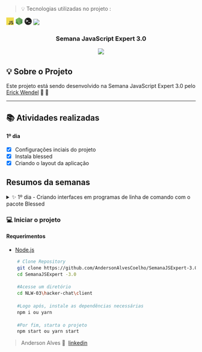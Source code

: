 > 💡 Tecnologias utilizadas no projeto  :

<code><img height="20" src="https://raw.githubusercontent.com/voodootikigod/logo.js/master/js.png"></code>
<code><img height="20" src="https://raw.githubusercontent.com/github/explore/80688e429a7d4ef2fca1e82350fe8e3517d3494d/topics/nodejs/nodejs.png"></code>
<code><img height="20" src="https://raw.githubusercontent.com/github/explore/80688e429a7d4ef2fca1e82350fe8e3517d3494d/topics/terminal/terminal.png"></code>
<code><img height="20" src="https://upload.wikimedia.org/wikipedia/commons/thumb/9/9a/Visual_Studio_Code_1.35_icon.svg/1024px-Visual_Studio_Code_1.35_icon.svg.png"></code>

<div align="center">
 
<h3>Semana JavaScript Expert 3.0</h3>
<img height="300"  src="https://cdn.discordapp.com/attachments/779342878513954829/823617016647909486/unknown.png">
</div>

## 💡 Sobre o Projeto

Este projeto está sendo desenvolvido na Semana JavaScript Expert 3.0 pelo [Erick Wendel](https://www.linkedin.com/in/erickwendel/?originalSubdomain=br) 🚀&nbsp;💜

---

## 📚 Atividades realizadas

#### 1º dia
- [x] Configurações inciais do projeto
- [x] Instala blessed
- [x] Criando o layout da aplicação

## Resumos da semanas

<details>
  <summary>✨ 1º dia - Criando interfaces em programas de linha de comando com o pacote Blessed</summary>
<p>Nessa aula você vai construir a estrutura inicial do nosso programa de linha de comando além de configurar toda a interface do programa usando o pacote Blessed e o design pattern Builder.</p>

<p>Vai aprender a trabalhar com o módulo nativo do Node.js para emissão de eventos customizados e definir quais eventos sua interface deverá respeitar.</p>
</details>


### 💻 Iniciar o projeto
#### Requerimentos

- [Node.js](https://nodejs.org/en/download/)


```bash
    # Clone Repository
    git clone https://github.com/AndersonAlvesCoelho/SemanaJSExpert-3.0.git
    cd SemanaJSExpert -3.0

    #Acesse um diretório
    cd NLW-03\hacker-chat\client

    #Logo após, instale as dependências necessárias
    npm i ou yarn

    #Por fim, starta o projeto
    npm start ou yarn start
```


> Anderson Alves 👋 &nbsp;[linkedin](https://www.linkedin.com/in/anderson-alves-7b5587133/)
